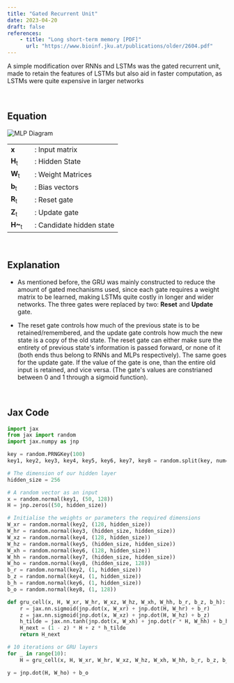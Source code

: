 ```yaml
---
title: "Gated Recurrent Unit"
date: 2023-04-20
draft: false
references:
    - title: "Long short-term memory [PDF]"
      url: "https://www.bioinf.jku.at/publications/older/2604.pdf"
---
```


A simple modification over RNNs and LSTMs was the gated recurrent unit, made to retain the features of LSTMs but also aid in faster computation, as LSTMs were quite expensive in larger networks

<br>

## Equation

![MLP Diagram](/images/gru2.png)

<table style="border-collapse: collapse;">
  <tr>
    <td style="padding-right: 20px; vertical-align: middle;"><strong>x</strong></td>
    <td style="vertical-align: middle;">: Input matrix</td>
  </tr>
  <tr>
    <td style="padding-right: 20px; vertical-align: middle;"><strong>H</strong><sub>t</sub></td>
    <td style="vertical-align: middle;">: Hidden State</td>
  </tr>
  <tr>
    <td style="padding-right: 20px; vertical-align: middle;"><strong>W</strong><sub>t</sub></td>
    <td style="vertical-align: middle;">: Weight Matrices</td>
  </tr>
  <tr>
    <td style="padding-right: 20px; vertical-align: middle;"><strong>b</strong><sub>t</sub></td>
    <td style="vertical-align: middle;">: Bias vectors</td>
  </tr>
  <tr>
    <td style="padding-right: 20px; vertical-align: middle;"><strong>R</strong><sub>t</sub></td>
    <td style="vertical-align: middle;">: Reset gate</td>
  </tr>
  <tr>
    <td style="padding-right: 20px; vertical-align: middle;"><strong>Z</strong><sub>t</sub></td>
    <td style="vertical-align: middle;">: Update gate</td>
  </tr>
  <tr>
    <td style="padding-right: 20px; vertical-align: middle;"><strong>H~</strong><sub>t</sub></td>
    <td style="vertical-align: middle;">: Candidate hidden state</td>
  </tr>
</table>

<br>

## Explanation

- As mentioned before, the GRU was mainly constructed to reduce the amount of gated mechanisms used, since each gate requires a weight matrix to be learned, making LSTMs quite costly in longer and wider networks. The three gates were replaced by two: **Reset** and **Update** gate.

- The reset gate controls how much of the previous state is to be retained/remembered, and the update gate controls how much the new state is a copy of the old state. The reset gate can either make sure the entirety of previous state's information is passed forward, or none of it (both ends thus belong to RNNs and MLPs respectively). The same goes for the update gate. If the value of the gate is one, than the entire old input is retained, and vice versa. (The gate's values are constrianed between 0 and 1 through a sigmoid function).

<br>

## Jax Code

```Python
import jax 
from jax import random
import jax.numpy as jnp

key = random.PRNGKey(100)
key1, key2, key3, key4, key5, key6, key7, key8 = random.split(key, num=8)

# The dimension of our hidden layer
hidden_size = 256

# A random vector as an input
x = random.normal(key1, (50, 128))
H = jnp.zeros((50, hidden_size))

# Initialise the weights or parameters the required dimensions
W_xr = random.normal(key2, (128, hidden_size))
W_hr = random.normal(key3, (hidden_size, hidden_size))
W_xz = random.normal(key4, (128, hidden_size))
W_hz = random.normal(key5, (hidden_size, hidden_size))
W_xh = random.normal(key6, (128, hidden_size))
W_hh = random.normal(key7, (hidden_size, hidden_size))
W_ho = random.normal(key8, (hidden_size, 128))
b_r = random.normal(key2, (1, hidden_size))
b_z = random.normal(key4, (1, hidden_size))
b_h = random.normal(key6, (1, hidden_size))
b_o = random.normal(key8, (1, 128))

def gru_cell(x, H, W_xr, W_hr, W_xz, W_hz, W_xh, W_hh, b_r, b_z, b_h):
    r = jax.nn.sigmoid(jnp.dot(x, W_xr) + jnp.dot(H, W_hr) + b_r)
    z = jax.nn.sigmoid(jnp.dot(x, W_xz) + jnp.dot(H, W_hz) + b_z)
    h_tilde = jax.nn.tanh(jnp.dot(x, W_xh) + jnp.dot(r * H, W_hh) + b_h)
    H_next = (1 - z) * H + z * h_tilde
    return H_next

# 10 iterations or GRU layers
for _ in range(10):
    H = gru_cell(x, H, W_xr, W_hr, W_xz, W_hz, W_xh, W_hh, b_r, b_z, b_h)

y = jnp.dot(H, W_ho) + b_o
```